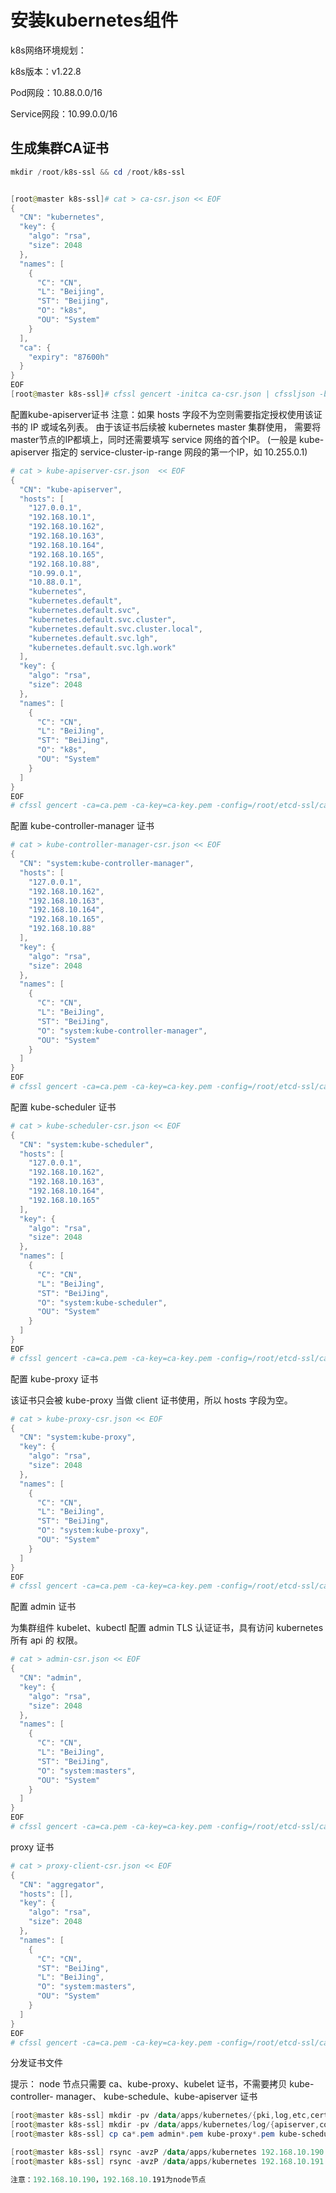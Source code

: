 

# 安装kubernetes组件

k8s网络环境规划：

k8s版本：v1.22.8

Pod网段：10.88.0.0/16

Service网段：10.99.0.0/16

## 生成集群CA证书

~~~powershell
mkdir /root/k8s-ssl && cd /root/k8s-ssl


[root@master k8s-ssl]# cat > ca-csr.json << EOF 
{
  "CN": "kubernetes",
  "key": {
    "algo": "rsa",
    "size": 2048
  },
  "names": [
    {
      "C": "CN",
      "L": "Beijing",
      "ST": "Beijing",
      "O": "k8s",
      "OU": "System"
    }
  ],
  "ca": {
    "expiry": "87600h"
  }
}
EOF
[root@master k8s-ssl]# cfssl gencert -initca ca-csr.json | cfssljson -bare ca
~~~



配置kube-apiserver证书
注意：如果 hosts 字段不为空则需要指定授权使用该证书的 IP 或域名列表。 由于该证书后续被 kubernetes master 集群使用，
需要将master节点的IP都填上，同时还需要填写 service 网络的首个IP。
(一般是 kube-apiserver 指定的 service-cluster-ip-range 网段的第一个IP，如 10.255.0.1)
~~~powershell
# cat > kube-apiserver-csr.json  << EOF 
{
  "CN": "kube-apiserver",
  "hosts": [
    "127.0.0.1",
    "192.168.10.1",
    "192.168.10.162",
    "192.168.10.163",
    "192.168.10.164",
    "192.168.10.165",
    "192.168.10.88",
    "10.99.0.1",
    "10.88.0.1",
    "kubernetes",
    "kubernetes.default",
    "kubernetes.default.svc",
    "kubernetes.default.svc.cluster",
    "kubernetes.default.svc.cluster.local",
    "kubernetes.default.svc.lgh",
    "kubernetes.default.svc.lgh.work"
  ],
  "key": {
    "algo": "rsa",
    "size": 2048
  },
  "names": [
    {
      "C": "CN",
      "L": "BeiJing",
      "ST": "BeiJing",
      "O": "k8s",
      "OU": "System"
    }
  ]
}
EOF 
# cfssl gencert -ca=ca.pem -ca-key=ca-key.pem -config=/root/etcd-ssl/ca-config.json -profile=kubernetes kube-apiserver-csr.json | cfssljson -bare kube-apiserver
~~~

配置 kube-controller-manager 证书

~~~powershell
# cat > kube-controller-manager-csr.json << EOF
{
  "CN": "system:kube-controller-manager",
  "hosts": [
    "127.0.0.1",
    "192.168.10.162",
    "192.168.10.163",
    "192.168.10.164",
    "192.168.10.165",
    "192.168.10.88"
  ],
  "key": {
    "algo": "rsa",
    "size": 2048
  },
  "names": [
    {
      "C": "CN",
      "L": "BeiJing",
      "ST": "BeiJing",
      "O": "system:kube-controller-manager",
      "OU": "System"
    }
  ]
}
EOF
# cfssl gencert -ca=ca.pem -ca-key=ca-key.pem -config=/root/etcd-ssl/ca-config.json -profile=kubernetes kube-controller-manager-csr.json | cfssljson -bare kube-controller-manager
~~~

配置 kube-scheduler 证书

~~~powershell
# cat > kube-scheduler-csr.json << EOF
{
  "CN": "system:kube-scheduler",
  "hosts": [
    "127.0.0.1",
    "192.168.10.162",
    "192.168.10.163",
    "192.168.10.164",
    "192.168.10.165"
  ],
  "key": {
    "algo": "rsa",
    "size": 2048
  },
  "names": [
    {
      "C": "CN",
      "L": "BeiJing",
      "ST": "BeiJing",
      "O": "system:kube-scheduler",
      "OU": "System"
    }
  ]
}
EOF
# cfssl gencert -ca=ca.pem -ca-key=ca-key.pem -config=/root/etcd-ssl/ca-config.json -profile=kubernetes kube-scheduler-csr.json | cfssljson -bare kube-scheduler
~~~

配置 kube-proxy 证书

该证书只会被 kube-proxy 当做 client 证书使用，所以 hosts 字段为空。

~~~powershell
# cat > kube-proxy-csr.json << EOF
{
  "CN": "system:kube-proxy",
  "key": {
    "algo": "rsa",
    "size": 2048
  },
  "names": [
    {
      "C": "CN",
      "L": "BeiJing",
      "ST": "BeiJing",
      "O": "system:kube-proxy",
      "OU": "System"
    }
  ]
}
EOF
# cfssl gencert -ca=ca.pem -ca-key=ca-key.pem -config=/root/etcd-ssl/ca-config.json -profile=kubernetes kube-proxy-csr.json | cfssljson -bare kube-proxy
~~~

配置 admin 证书

为集群组件 kubelet、kubectl 配置 admin TLS 认证证书，具有访问 kubernetes 所有 api 的
权限。

~~~powershell
# cat > admin-csr.json << EOF
{
  "CN": "admin",
  "key": {
    "algo": "rsa",
    "size": 2048
  },
  "names": [
    {
      "C": "CN",
      "L": "BeiJing",
      "ST": "BeiJing",
      "O": "system:masters",
      "OU": "System"
    }
  ]
}
EOF
# cfssl gencert -ca=ca.pem -ca-key=ca-key.pem -config=/root/etcd-ssl/ca-config.json -profile=kubernetes admin-csr.json | cfssljson -bare admin
~~~


proxy 证书

~~~powershell
# cat > proxy-client-csr.json << EOF
{
  "CN": "aggregator",
  "hosts": [],
  "key": {
    "algo": "rsa",
    "size": 2048
  },
  "names": [
    {
      "C": "CN",
      "ST": "BeiJing",
      "L": "BeiJing",
      "O": "system:masters",
      "OU": "System"
    }
  ]
}
EOF
# cfssl gencert -ca=ca.pem -ca-key=ca-key.pem -config=/root/etcd-ssl/ca-config.json -profile=kubernetes proxy-client-csr.json | cfssljson -bare proxy-client

~~~


分发证书文件

提示： node 节点只需要 ca、kube-proxy、kubelet 证书，不需要拷贝 kube-controller-
manager、 kube-schedule、kube-apiserver 证书

~~~powershell
[root@master k8s-ssl] mkdir -pv /data/apps/kubernetes/{pki,log,etc,certs}
[root@master k8s-ssl] mkdir -pv /data/apps/kubernetes/log/{apiserver,controller-manager,scheduler,kubelet,kube-proxy}
[root@master k8s-ssl] cp ca*.pem admin*.pem kube-proxy*.pem kube-scheduler*.pem kube-controller-manager*.pem kube-apiserver*.pem proxy-client*.pem /data/apps/kubernetes/pki/

[root@master k8s-ssl] rsync -avzP /data/apps/kubernetes 192.168.10.190:/data/apps/
[root@master k8s-ssl] rsync -avzP /data/apps/kubernetes 192.168.10.191:/data/apps/

注意：192.168.10.190，192.168.10.191为node节点
~~~


